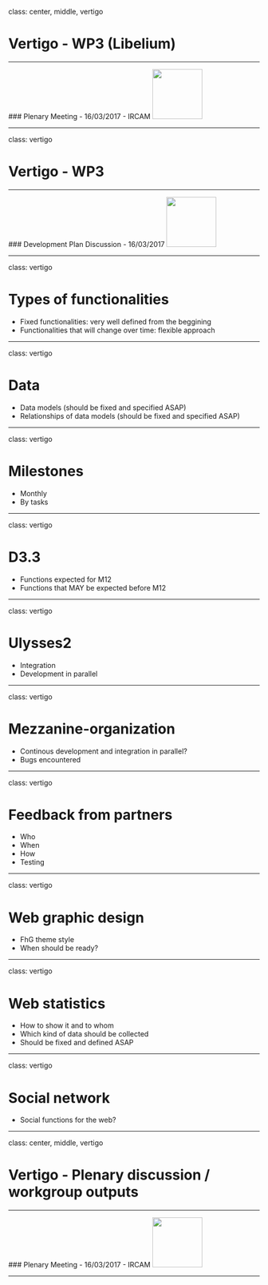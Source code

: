 class: center, middle, vertigo

# Vertigo - WP3 (Libelium)
<hr>
### Plenary Meeting - 16/03/2017 - IRCAM
<img src="img/vertigo_logo1.png" height="100px" />


---
class: vertigo

# Vertigo - WP3
<hr>
### Development Plan  Discussion - 16/03/2017
<img src="img/vertigo_logo1.png" height="100px" />

---
class: vertigo

# Types of functionalities

- Fixed functionalities: very well defined from the beggining
- Functionalities that will change over time: flexible approach

---
class: vertigo

# Data

- Data models (should be fixed and specified ASAP)
- Relationships of data models (should be fixed and specified ASAP)

---
class: vertigo

# Milestones

- Monthly
- By tasks

---
class: vertigo

# D3.3

- Functions expected for M12
- Functions that MAY be expected before M12

---
class: vertigo

# Ulysses2

- Integration
- Development in parallel

---
class: vertigo

# Mezzanine-organization

- Continous development and integration in parallel?
- Bugs encountered

---
class: vertigo

# Feedback from partners

- Who
- When
- How
- Testing

---
class: vertigo

# Web graphic design

- FhG theme style
- When should be ready?

---
class: vertigo

# Web statistics

- How to show it and to whom
- Which kind of data should be collected
- Should be fixed and defined ASAP

---
class: vertigo

# Social network

- Social functions for the web?

---
class: center, middle, vertigo

# Vertigo - Plenary discussion / workgroup outputs
<hr>
### Plenary Meeting - 16/03/2017 - IRCAM
<img src="img/vertigo_logo1.png" height="100px" />

---
